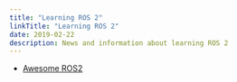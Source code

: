 ```yaml
---
title: "Learning ROS 2"
linkTitle: "Learning ROS 2"
date: 2019-02-22
description: News and information about learning ROS 2
---
```


* [Awesome ROS2](https://github.com/fkromer/awesome-ros2)
